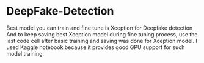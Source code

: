 # DeepFake-Detection
Best model you can train and fine tune is Xception for Deepfake detection
And to keep saving best Xception model during fine tuning process, use the last code cell after basic training and saving was done for Xception model.
I used Kaggle notebook because it provides good GPU support for such model training.
